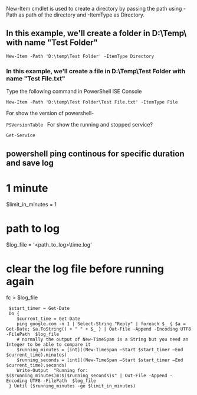 New-Item cmdlet is used to create a directory by passing the path using -Path as path of the directory and -ItemType as Directory.

## In this example, we'll create a folder in D:\Temp\ with name "Test Folder"

``
New-Item -Path 'D:\temp\Test Folder' -ItemType Directory
``
### In this example, we'll create a file in D:\Temp\Test Folder with name "Test File.txt"
Type the following command in PowerShell ISE Console

``New-Item -Path 'D:\temp\Test Folder\Test File.txt' -ItemType File
``

For show the version of powershell-

``PSVersionTable
``
For show the running and stopped service?

``Get-Service
``

## powershell ping continous for specific duration and save log
 # 1 minute
 $limit_in_minutes = 1
 # path to log
 $log_file = '<path_to_log>\time.log'
 # clear the log file before running again
 fc > $log_file

````
 $start_timer = Get-Date
 Do {
    $current_time = Get-Date
    ping google.com -n 1 | Select-String "Reply" | foreach $_ { $a = Get-Date; $a.ToString() + " " + $_ } | Out-File -Append -Encoding UTF8 -FilePath  $log_file
    # normally the output of New-TimeSpan is a String but you need an Integer to be able to compare it
    $running_minutes = [int]((New-TimeSpan –Start $start_timer –End $current_time).minutes) 
    $running_seconds = [int]((New-TimeSpan –Start $start_timer –End $current_time).seconds) 
    Write-Output  "Running for: $($running_minutes)m:$($running_seconds)s" | Out-File -Append -Encoding UTF8 -FilePath  $log_file
 } Until ($running_minutes -ge $limit_in_minutes)

`````

